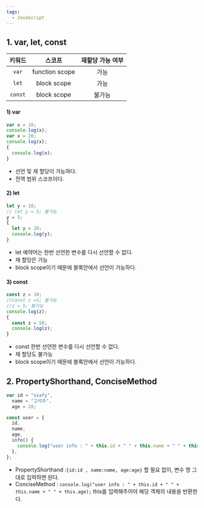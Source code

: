```yaml
---
tags:
  - JavaScript
---
```


## 1. var, let, const

| 키워드  |     스코프     | 재할당 가능 여부 |
| :-----: | :------------: | :--------------: |
|  `var`  | function scope |       가능       |
|  `let`  |  block scope   |       가능       |
| `const` |  block scope   |      불가능      |

#### 1) var

```js
var x = 10;
console.log(x);
var x = 20;
console.log(x);
{
  console.log(x);
}
```

- 선언 및 재 할당이 가능하다.
- 전역 범위 스코프이다.

#### 2) let

```js
let y = 10;
// let y = 5; 불가능
y = 5;
{
  let y = 20;
  console.log(y);
}
```

- let 예약어는 한번 선언한 변수를 다시 선언할 수 없다.
- 재 할당은 가능
- block scope이기 때문에 블록안에서 선언이 가능하다.

#### 3) const

```js
const z = 10;
//const z =5; 불가능
//z = 5; 불가능
console.log(z);
{
  const z = 50;
  console.log(z);
}

```

- const 한번 선언한 변수를 다시 선언할 수 없다.
- 재 할당도 불가능
- block scope이기 때문에 블록안에서 선언이 가능하다.





## 2. PropertyShorthand, ConciseMethod

```js
var id = "ssafy",
  name = "고석주",
  age = 28;

const user = {
  id,
  name,
  age,
  info() {
    console.log("user info : " + this.id + " " + this.name + " " + this.age);
  },
};
```

- PropertyShorthand :`{id:id , name:name, age:age}` 할 필요 없이, 변수 명 그대로 입력하면 된다. 
- ConciseMethod : `console.log("user info : " + this.id + " " + this.name + " " + this.age);` this를 입력해주어야 해당 객체의 내용을 반환한다.

